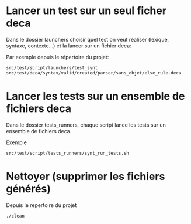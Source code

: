 # Lancer un test sur un seul ficher deca
Dans le dossier launchers choisir quel test on veut réaliser (lexique, syntaxe, contexte...) et la lancer sur un fichier deca:

Par exemple depuis le répertoire du projet:
```
src/test/script/launchers/test_synt src/test/deca/syntax/valid/created/parser/sans_objet/else_rule.deca
```

# Lancer les tests sur un ensemble de fichiers deca
Dans le dossier tests_runners, chaque script lance les tests sur un ensemble de fichiers deca.

Exemple
```
src/test/script/tests_runners/synt_run_tests.sh
```

# Nettoyer (supprimer les fichiers générés)

Depuis le repertoire du projet
```
./clean
```